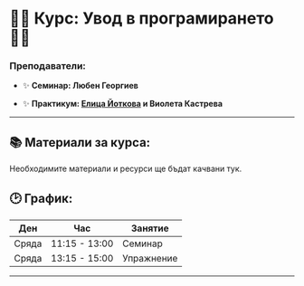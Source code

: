 # 👨‍🏫 **Курс: Увод в програмирането** 👩‍🏫

### Преподаватели:
- ✨ **Семинар: Любен Георгиев**

- ✨ **Практикум: [Елица Йоткова](https://github.com/ElitsaY) и Виолета Кастрева**


---

## 📚 **Материали за курса:**
Необходимите материали и ресурси ще бъдат качвани тук.



## 🕑 **График:**

| Ден      | Час         | Занятие             |
|----------|-------------|---------------------|
| Сряда    | 11:15 - 13:00| Семинар              |
| Сряда    | 13:15 - 15:00| Упражнение          |

---

